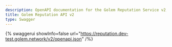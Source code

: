 ```yaml
---
description: OpenAPI documentation for the Golem Reputation Service v2, detailing endpoints, request parameters, and response formats.
title: Golem Reputation API v2
type: Swagger
---
```


{% swaggerui showInfo=false url="https://reputation.dev-test.golem.network/v2/openapi.json" /%}
